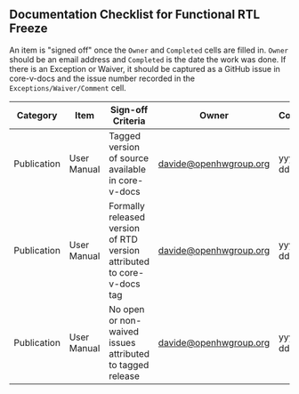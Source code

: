 ## Documentation Checklist for Functional RTL Freeze
An item is "signed off" once the `Owner` and `Completed` cells are filled in.  `Owner` should be an email address and `Completed` is the date the work was done. If there is an Exception or Waiver, it should be captured as a GitHub issue in core-v-docs and the issue number recorded in the `Exceptions/Waiver/Comment` cell.

| Category              | Item                           | Sign-off Criteria                                                      | Owner                    | Completed  | Exceptions/Waiver/Comment             |
| --------------------- | ------------------------------ | ---------------------------------------------------------------------- | ------------------------ | ---------- | ------------------------------------- |
| Publication           | User Manual                    | Tagged version of source available in core-v-docs                      | davide@openhwgroup.org   | yyyy-mm-dd |                                       |
| Publication           | User Manual                    | Formally released version of RTD version attributed to core-v-docs tag | davide@openhwgroup.org   | yyyy-mm-dd |                                       |
| Publication           | User Manual                    | No open or non-waived issues attributed to tagged release              | davide@openhwgroup.org   | yyyy-mm-dd |                                       |
